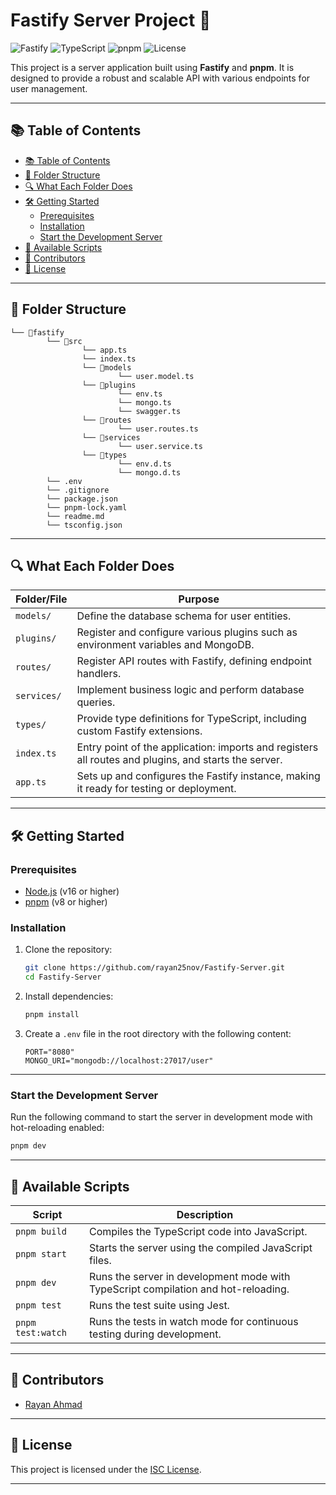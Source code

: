 # Fastify Server Project 🚀

![Fastify](https://img.shields.io/badge/Fastify-v4.x-blue?style=flat-square) ![TypeScript](https://img.shields.io/badge/TypeScript-v5.x-blue?style=flat-square) ![pnpm](https://img.shields.io/badge/pnpm-v8.x-orange?style=flat-square) ![License](https://img.shields.io/badge/License-ISC-green?style=flat-square)

This project is a server application built using **Fastify** and **pnpm**. It is designed to provide a robust and scalable API with various endpoints for user management.

---

## 📚 Table of Contents

- [📚 Table of Contents](#-table-of-contents)
- [📁 Folder Structure](#-folder-structure)
- [🔍 What Each Folder Does](#-what-each-folder-does)
- [🛠️ Getting Started](#️-getting-started)
  - [Prerequisites](#prerequisites)
  - [Installation](#installation)
  - [Start the Development Server](#start-the-development-server)
- [📜 Available Scripts](#-available-scripts)
- [👥 Contributors](#-contributors)
- [📄 License](#-license)

---

## 📁 Folder Structure

```
└── 📁fastify
        └── 📁src
                └── app.ts
                └── index.ts
                └── 📁models
                        └── user.model.ts
                └── 📁plugins
                        └── env.ts
                        └── mongo.ts
                        └── swagger.ts
                └── 📁routes
                        └── user.routes.ts
                └── 📁services
                        └── user.service.ts
                └── 📁types
                        └── env.d.ts
                        └── mongo.d.ts
        └── .env
        └── .gitignore
        └── package.json
        └── pnpm-lock.yaml
        └── readme.md
        └── tsconfig.json
```

---

## 🔍 What Each Folder Does

| Folder/File | Purpose                                                                                              |
| ----------- | ---------------------------------------------------------------------------------------------------- |
| `models/`   | Define the database schema for user entities.                                                        |
| `plugins/`  | Register and configure various plugins such as environment variables and MongoDB.                    |
| `routes/`   | Register API routes with Fastify, defining endpoint handlers.                                        |
| `services/` | Implement business logic and perform database queries.                                               |
| `types/`    | Provide type definitions for TypeScript, including custom Fastify extensions.                        |
| `index.ts`  | Entry point of the application: imports and registers all routes and plugins, and starts the server. |
| `app.ts`    | Sets up and configures the Fastify instance, making it ready for testing or deployment.              |

---

## 🛠️ Getting Started

### Prerequisites

- [Node.js](https://nodejs.org/) (v16 or higher)
- [pnpm](https://pnpm.io/) (v8 or higher)

### Installation

1. Clone the repository:

   ```bash
   git clone https://github.com/rayan25nov/Fastify-Server.git
   cd Fastify-Server
   ```

2. Install dependencies:

   ```bash
   pnpm install
   ```

3. Create a `.env` file in the root directory with the following content:

   ```env
   PORT="8080"
   MONGO_URI="mongodb://localhost:27017/user"
   ```

---

### Start the Development Server

Run the following command to start the server in development mode with hot-reloading enabled:

```bash
pnpm dev
```

---

## 📜 Available Scripts

| Script            | Description                                                                        |
| ----------------- | ---------------------------------------------------------------------------------- |
| `pnpm build`      | Compiles the TypeScript code into JavaScript.                                      |
| `pnpm start`      | Starts the server using the compiled JavaScript files.                             |
| `pnpm dev`        | Runs the server in development mode with TypeScript compilation and hot-reloading. |
| `pnpm test`       | Runs the test suite using Jest.                                                    |
| `pnpm test:watch` | Runs the tests in watch mode for continuous testing during development.            |

---

## 👥 Contributors

- [Rayan Ahmad](https://github.com/rayan25nov)

---

## 📄 License

This project is licensed under the [ISC License](./LICENSE).

---
